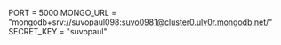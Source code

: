 PORT = 5000
MONGO_URL = "mongodb+srv://suvopaul098:suvo0981@cluster0.ulv0r.mongodb.net/"
SECRET_KEY = "suvopaul"